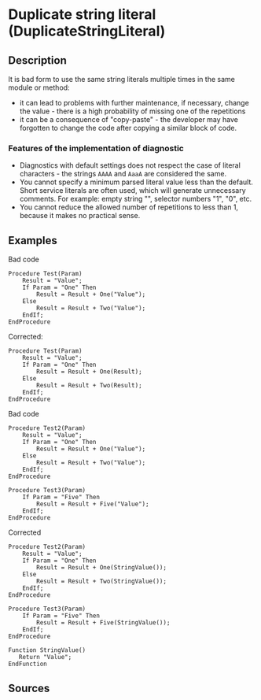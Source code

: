 # Duplicate string literal (DuplicateStringLiteral)

<!-- Блоки выше заполняются автоматически, не трогать -->
## Description

<!-- Описание диагностики заполняется вручную. Необходимо понятным языком описать смысл и схему работу -->

It is bad form to use the same string literals multiple times in the same module or method:
- it can lead to problems with further maintenance, if necessary, change the value - there is a high probability of missing one of the repetitions
- it can be a consequence of "copy-paste" - the developer may have forgotten to change the code after copying a similar block of code.

### Features of the implementation of diagnostic

- Diagnostics with default settings does not respect the case of literal characters - the strings ` AAAA ` and ` AaaA ` are considered the same.
- You cannot specify a minimum parsed literal value less than the default. Short service literals are often used, which will generate unnecessary comments. For example: empty string "", selector numbers "1", "0", etc.
- You cannot reduce the allowed number of repetitions to less than 1, because it makes no practical sense.

## Examples
<!-- В данном разделе приводятся примеры, на которые диагностика срабатывает, а также можно привести пример, как можно исправить ситуацию -->

Bad code

```bsl
Procedure Test(Param)
    Result = "Value";
    If Param = "One" Then
        Result = Result + One("Value");
    Else
        Result = Result + Two("Value");
    EndIf; 
EndProcedure
```

Corrected:

```bsl
Procedure Test(Param)
    Result = "Value";
    If Param = "One" Then
        Result = Result + One(Result);
    Else
        Result = Result + Two(Result);
    EndIf; 
EndProcedure
```

Bad code

```bsl
Procedure Test2(Param)
    Result = "Value";
    If Param = "One" Then
        Result = Result + One("Value");
    Else
        Result = Result + Two("Value");
    EndIf; 
EndProcedure

Procedure Test3(Param)
    If Param = "Five" Then
        Result = Result + Five("Value");
    EndIf; 
EndProcedure
```

Corrected

```bsl
Procedure Test2(Param)
    Result = "Value";
    If Param = "One" Then
        Result = Result + One(StringValue());
    Else
        Result = Result + Two(StringValue());
    EndIf; 
EndProcedure

Procedure Test3(Param)
    If Param = "Five" Then
        Result = Result + Five(StringValue());
    EndIf; 
EndProcedure

Function StringValue()
   Return "Value";
EndFunction
```

## Sources
<!-- Необходимо указывать ссылки на все источники, из которых почерпнута информация для создания диагностики -->
<!-- Примеры источников

* Источник: [Стандарт: Тексты модулей](https://its.1c.ru/db/v8std#content:456:hdoc)
* Полезная информация: [Отказ от использования модальных окон](https://its.1c.ru/db/metod8dev#content:5272:hdoc)
* Источник: [Cognitive complexity, ver. 1.4](https://www.sonarsource.com/docs/CognitiveComplexity.pdf) -->
